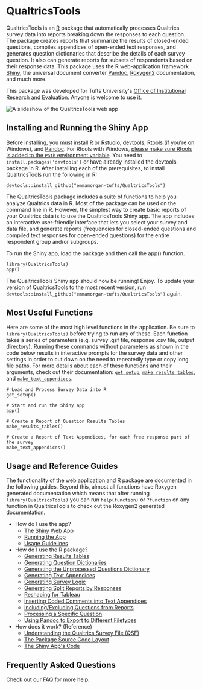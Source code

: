# QualtricsTools 

QualtricsTools is an [R](https://www.r-project.org/) package that automatically processes Qualtrics survey data into 
reports breaking down the responses to each question. The package creates 
reports that summarize the results of closed-ended questions, compiles appendices of open-ended text responses, and generates question dictionaries that describe the details of each survey question. It also can generate reports for subsets of respondents based on their response data. 
This package uses the R web-application framework [Shiny](https://shiny.rstudio.com/), 
the universal document converter [Pandoc](http://pandoc.org/), 
[Roxygen2](https://cran.r-project.org/web/packages/roxygen2/vignettes/roxygen2.html) documentation, 
and much more. 

This package was developed for Tufts University's [Office of Institutional Research and Evaluation](http://provost.tufts.edu/institutionalresearch/). 
Anyone is welcome to use it.

![A slideshow of the QualtricsTools web app](https://github.com/emmamorgan-tufts/QualtricsTools/blob/master/pics/animation.gif?raw=true)

## Installing and Running the Shiny App
Before installing, you must install [R or Rstudio](https://www.rstudio.com/), 
[devtools](https://github.com/hadley/devtools), 
[Rtools](https://cran.r-project.org/bin/windows/Rtools/) (if you're on Windows), 
and [Pandoc](http://pandoc.org/). For Rtools with Windows, 
[please make sure Rtools is added to the `Path` environment variable](http://stackoverflow.com/a/29480538/3161979). You need to `install.packages('devtools')` or have already installed the devtools package in R. After installing each of the prerequisites, to install QualtricsTools run the following in R:

    devtools::install_github("emmamorgan-tufts/QualtricsTools")
    
The QualtricsTools package includes a suite of functions to help you analyze Qualtrics data in R. Most of the package can be used on the command line in R. However, the simplest way to create basic reports of your Qualtrics data is to use the QualtricsTools Shiny app. The app includes an interactive user-friendly interface that lets you select your survey and data file, and generate reports (frequencies for closed-ended questions and compiled text responses for open-ended questions) for the entire respondent group and/or subgroups. 

To run the Shiny app, load the package and then call the app() function.

    library(QualtricsTools)
    app()

The QualtricsTools Shiny app should now be running! Enjoy. To update your version of QualtricsTools
to the most recent version, run `devtools::install_github("emmamorgan-tufts/QualtricsTools")` again.

## Most Useful Functions

Here are some of the most high level functions in the application. Be sure to `library(QualtricsTools)` before 
trying to run any of these. Each function takes a series of parameters (e.g. survey .qsf file, response .csv file, output directory). Running these
commands without parameters as shown in the code below results in interactive prompts for the survey data and other settings
in order to cut down on the need to repeatedly type or copy long file paths. 
For more details about each of these functions and their arguments, check out their documentation: [`get_setup`](https://github.com/emmamorgan-tufts/QualtricsTools/wiki/Explanations-of-Important-Functions#get_setup), [`make_results_tables`](https://github.com/emmamorgan-tufts/QualtricsTools/wiki/Generating-Results-Tables), and [`make_text_appendices`](https://github.com/emmamorgan-tufts/QualtricsTools/wiki/Generating-Text-Appendices).

    # Load and Process Survey Data into R
    get_setup()
    
    # Start and run the Shiny app
    app()
    
    # Create a Report of Question Results Tables
    make_results_tables()
    
    # Create a Report of Text Appendices, for each free response part of the survey
    make_text_appendices()
    

## Usage and Reference Guides

The functionality of the web application and R package are documented in the following guides. Beyond this,
almost all functions have Roxygen generated documentation which means that after running `library(QualtricsTools)`
you can run `help(function)` or `?function` on any function in QualtricsTools to check out the Roxygen2 generated 
documentation. 

- How do I use the app?
  - [The Shiny Web App](https://github.com/emmamorgan-tufts/QualtricsTools/wiki/The-Shiny-Web-Application#explaining-the-shiny-app-components)
  - [Running the App](https://github.com/emmamorgan-tufts/QualtricsTools/wiki/Installing-and-Running-the-Shiny-App)
  - [Usage Guidelines](https://github.com/emmamorgan-tufts/QualtricsTools/wiki/Usage-Guidelines)
- How do I use the R package?
  - [Generating Results Tables](https://github.com/emmamorgan-tufts/QualtricsTools/wiki/Generating-Results-Tables)
  - [Generating Question Dictionaries](https://github.com/emmamorgan-tufts/QualtricsTools/wiki/Generating-Question-Dictionaries)
  - [Generating the Unprocessed Questions Dictionary](https://github.com/emmamorgan-tufts/QualtricsTools/wiki/Uncodeable-Questions)
  - [Generating Text Appendices](https://github.com/emmamorgan-tufts/QualtricsTools/wiki/Generating-Text-Appendices)
  - [Generating Survey Logic](https://github.com/emmamorgan-tufts/QualtricsTools/wiki/Generating-Display-Logic)
  - [Generating Split Reports by Responses](https://github.com/emmamorgan-tufts/QualtricsTools/wiki/Split-Reports)
  - [Reshaping for Tableau](https://github.com/emmamorgan-tufts/QualtricsTools/wiki/Reshaping-Responses-for-Tableau)
  - [Inserting Coded Comments into Text Appendices](https://github.com/emmamorgan-tufts/QualtricsTools/wiki/Comment-Coding)
  - [Including/Excluding  Questions from Reports](https://github.com/emmamorgan-tufts/QualtricsTools/wiki/Including-Excluding-a-Specific-Question)
  - [Processing a Specific Question](https://github.com/emmamorgan-tufts/QualtricsTools/wiki/Processing-a-Specific-Question)
  - [Using Pandoc to Export to Different Filetypes](https://github.com/emmamorgan-tufts/QualtricsTools/wiki/Exporting-to-Different-Filetypes)
- How does it work? (Reference)
  - [Understanding the Qualtrics Survey File (QSF)](https://gist.github.com/emmamorgan-tufts/d4255959dace01431fb90618d1e8c241)
  - [The Package Source Code Layout](https://github.com/emmamorgan-tufts/QualtricsTools/wiki/Source-Code-Layout)
  - [The Shiny App's Code](https://github.com/emmamorgan-tufts/QualtricsTools/wiki/The-Shiny-Web-Application#understanding-the-code)

## Frequently Asked Questions 
Check out our [FAQ](https://github.com/emmamorgan-tufts/QualtricsTools/wiki/Frequently-Asked-Questions) for more help.


